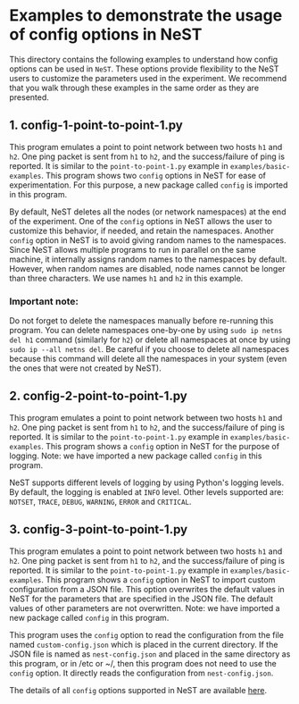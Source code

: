 # Examples to demonstrate the usage of config options in NeST

This directory contains the following examples to understand how config
options can be used in `NeST`. These options provide flexibility to the NeST
users to customize the parameters used in the experiment. We recommend that
you walk through these examples in the same order as they are presented.

## 1. config-1-point-to-point-1.py
This program emulates a point to point network between two hosts `h1` and
`h2`. One ping packet is sent from `h1` to `h2`, and the success/failure
of ping is reported. It is similar to the `point-to-point-1.py` example in
`examples/basic-examples`. This program shows two `config` options in NeST
for ease of experimentation. For this purpose, a new package called `config`
is imported in this program.

By default, NeST deletes all the nodes (or network namespaces) at the end of
the experiment. One of the `config` options in NeST allows the user to
customize this behavior, if needed, and retain the namespaces. Another `config`
option in NeST is to avoid giving random names to the namespaces. Since NeST
allows multiple programs to run in parallel on the same machine, it internally
assigns random names to the namespaces by default. However, when random names
are disabled, node names cannot be longer than three characters. We use names
`h1` and `h2` in this example.

### Important note:
Do not forget to delete the namespaces manually before re-running this program.
You can delete namespaces one-by-one by using `sudo ip netns del h1` command
(similarly for `h2`) or delete all namespaces at once by using
`sudo ip --all netns del`. Be careful if you choose to delete all namespaces
because this command will delete all the namespaces in your system (even the
ones that were not created by NeST).

## 2. config-2-point-to-point-1.py
This program emulates a point to point network between two hosts `h1` and
`h2`. One ping packet is sent from `h1` to `h2`, and the success/failure
of ping is reported. It is similar to the `point-to-point-1.py` example in
`examples/basic-examples`. This program shows a `config` option in NeST for
the purpose of logging. Note: we have imported a new package called `config`
in this program.

NeST supports different levels of logging by using Python's logging levels.
By default, the logging is enabled at `INFO` level. Other levels supported are:
`NOTSET`, `TRACE`, `DEBUG`, `WARNING`, `ERROR` and `CRITICAL`.

## 3. config-3-point-to-point-1.py
This program emulates a point to point network between two hosts `h1` and
`h2`. One ping packet is sent from `h1` to `h2`, and the success/failure
of ping is reported. It is similar to the `point-to-point-1.py` example in
`examples/basic-examples`. This program shows a `config` option in NeST to
import custom configuration from a JSON file. This option overwrites the
default values in NeST for the parameters that are specified in the JSON file.
The default values of other parameters are not overwritten. Note: we have
imported a new package called `config` in this program.

This program uses the `config` option to read the configuration from the file
named `custom-config.json` which is placed in the current directory. If the
JSON file is named as `nest-config.json` and placed in the same directory as
this program, or in /etc or ~/, then this program does not need to use the
`config` option. It directly reads the configuration from `nest-config.json`.

The details of all `config` options supported in NeST are available [here](http://nest.nitk.ac.in/docs/master/user/config.html).
